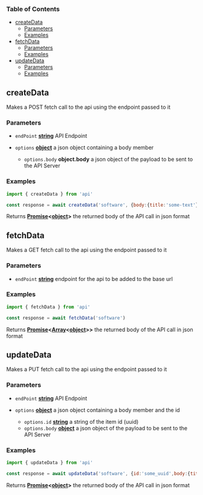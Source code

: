 <!-- Generated by documentation.js. Update this documentation by updating the source code. -->

### Table of Contents

*   [createData][1]
    *   [Parameters][2]
    *   [Examples][3]
*   [fetchData][4]
    *   [Parameters][5]
    *   [Examples][6]
*   [updateData][7]
    *   [Parameters][8]
    *   [Examples][9]

## createData

Makes a POST fetch call to the api using the endpoint passed to it

### Parameters

*   `endPoint` **[string][10]** API Endpoint
*   `options` **[object][11]** a json object containing a body member

    *   `options.body` **object.body** a json object of the payload to be sent to the API Server

### Examples

```javascript
import { createData } from 'api'

const response = await createData('software', {body:{title:'some-text'}, publisher:'some-text'}, administrator:'some-text'}})
```

Returns **[Promise][12]<[object][11]>** the returned body of the API call in json format

## fetchData

Makes a GET fetch call to the api using the endpoint passed to it

### Parameters

*   `endPoint` **[string][10]** endpoint for the api to be added to the base url

### Examples

```javascript
import { fetchData } from 'api'

const response = await fetchData('software')
```

Returns **[Promise][12]<[Array][13]<[object][11]>>** the returned body of the API call in json format

## updateData

Makes a PUT fetch call to the api using the endpoint passed to it

### Parameters

*   `endPoint` **[string][10]** API Endpoint
*   `options` **[object][11]** a json object containing a body member and the id

    *   `options.id` **[string][10]** a string of the item id (uuid)
    *   `options.body` **[object][11]** a json object of the payload to be sent to the API Server

### Examples

```javascript
import { updateData } from 'api'

const response = await updateData('software', {id:'some_uuid',body:{title:'updated-title'}})
```

Returns **[Promise][12]<[object][11]>** the returned body of the API call in json format

[1]: #createdata

[2]: #parameters

[3]: #examples

[4]: #fetchdata

[5]: #parameters-1

[6]: #examples-1

[7]: #updatedata

[8]: #parameters-2

[9]: #examples-2

[10]: https://developer.mozilla.org/docs/Web/JavaScript/Reference/Global_Objects/String

[11]: https://developer.mozilla.org/docs/Web/JavaScript/Reference/Global_Objects/Object

[12]: https://developer.mozilla.org/docs/Web/JavaScript/Reference/Global_Objects/Promise

[13]: https://developer.mozilla.org/docs/Web/JavaScript/Reference/Global_Objects/Array
